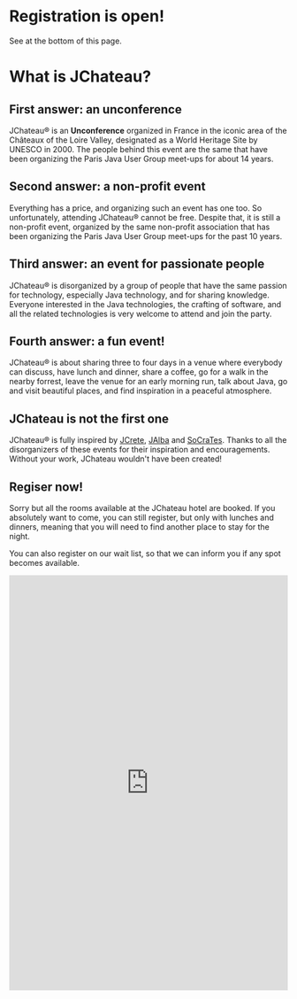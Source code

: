 

<!-- MACRO{snippet|debug=false|ignoreDownloadError=false|verbatim=false|file=src/site/resources/fragments/breadcrum.snippet.html} -->

# Registration is open!

See at the bottom of this page. 

# What is JChateau?

## First answer: an unconference

JChateau® is an **Unconference** organized in France in the iconic area of the Châteaux of the Loire Valley, designated as a World Heritage Site by UNESCO in 2000. The people behind this event are the same that have been organizing the Paris Java User Group meet-ups for about 14 years.

## Second answer: a non-profit event

Everything has a price, and organizing such an event has one too. So unfortunately, attending JChateau® cannot be free. Despite that, it is still a non-profit event, organized by the same non-profit association that has been organizing the Paris Java User Group meet-ups for the past 10 years.

## Third answer: an event for passionate people

JChateau® is disorganized by a group of people that have the same passion for technology, especially Java technology, and for sharing knowledge. Everyone interested in the Java technologies, the crafting of software, and all the related technologies is very welcome to attend and join the party.

## Fourth answer: a fun event!

JChateau® is about sharing three to four days in a venue where everybody can discuss, have lunch and dinner, share a coffee, go for a walk in the nearby forrest, leave the venue for an early morning run, talk about Java, go and visit beautiful places, and find inspiration in a peaceful atmosphere.

## JChateau is not the first one

JChateau® is fully inspired by [JCrete](http://www.jcrete.org/), [JAlba](https://jalba.scot/) and [SoCraTes](https://socrates-fr.github.io/). Thanks to all the disorganizers of these events for their inspiration and encouragements. Without your work, JChateau wouldn't have been created!

## Regiser now!

Sorry but all the rooms available at the JChateau hotel are booked. If you absolutely want to come, you can still register, but only with lunches and dinners, meaning that you will need to find another place to stay for the night.

You can also register on our wait list, so that we can inform you if any spot becomes available.

<iframe id="haWidget" allowtransparency="true" scrolling="auto" src="https://www.helloasso.com/associations/bjpc/evenements/jchateau-2025-wait-list" style="width: 100%; height: 750px; border: none;"></iframe>

